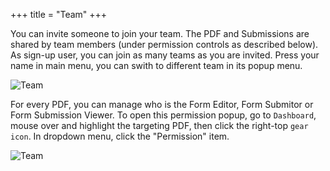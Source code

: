 +++
title = "Team"
+++

You can invite someone to join your team. The PDF and Submissions are shared by team members (under permission controls as described below). As sign-up user, you can join as many teams as you are invited. Press your name in main menu, you can swith to different team in its popup menu.

![Team](/images/page/team/team.png)


For every PDF, you can manage who is the Form Editor, Form Submitor or Form Submission Viewer. To open this permission popup, go to `Dashboard`, mouse over and highlight the targeting PDF, then click the right-top `gear icon`. In dropdown menu, click the "Permission" item.

![Team](/images/page/team/permission.png)